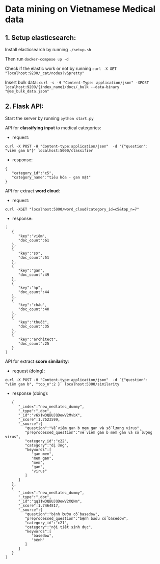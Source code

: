 # Data mining on Vietnamese Medical data
## 1. Setup elasticsearch:

Install elasticsearch by running ```./setup.sh```

Then run ```docker-compose up -d```

Check if the elastic work or not by running ```curl -X GET "localhost:9200/_cat/nodes?v&pretty"```

Insert bulk data: ```curl -s -H "Content-Type: application/json" -XPOST localhost:9200/{index_name}/docs/_bulk --data-binary "@es_bulk_data.json"```

## 2. Flask API: 
Start the server by running ```python start.py```

API for **classifying input** to medical categories:

- request:

```curl -X POST -H "Content-type:application/json"  -d '{"question": "viêm gan b"}' localhost:5000/classifier```

- response:

```
{
   "category_id":"c5",
   "category_name":"tiêu hóa - gan mật"
}
```

API for extract **word cloud**:

- request: 

```curl -XGET "localhost:5000/word_cloud?category_id=c5&top_n=7"```

- response:

```
[
   {
      "key":"viêm",
      "doc_count":61
   },
   {
      "key":"sơ",
      "doc_count":51
   },
   {
      "key":"gan",
      "doc_count":49
   },
   {
      "key":"hp",
      "doc_count":44
   },
   {
      "key":"cháu",
      "doc_count":40
   },
   {
      "key":"thuốc",
      "doc_count":35
   },
   {
      "key":"architect",
      "doc_count":25
   }
]
```

API for extract **score similarity**:

- request (doing): 

```curl -X POST -H "Content-type:application/json"  -d `{"question": "viêm gan b", "top_n":2
}` localhost:5000/similarity```


- response (doing):

```[
   {
      "_index":"new_medlatec_dummy",
      "_type":"_doc",
      "_id":"v6x1w3QBUJQDowV2MvbX",
      "_score":1.7523599,
      "_source":{
         "question":"Về viêm gan b mem gan và số lượng virus",
         "preprocessed_question":"về viêm gan b mem gan và số lượng virus",
         "category_id":"c22",
         "category":"dị ứng",
         "keywords":[
            "gan mem",
            "mem gan",
            "mem",
            "gan",
            "virus"
         ]
      }
   },
   {
      "_index":"new_medlatec_dummy",
      "_type":"_doc",
      "_id":"qq11w3QBUJQDowV2XQNm",
      "_score":1.7464817,
      "_source":{
         "question":"bệnh bướu cổ basedow",
         "preprocessed_question":"bệnh bướu cổ basedow",
         "category_id":"c21",
         "category":"nội tiết sinh dục",
         "keywords":[
            "basedow",
            "bệnh"
         ]
      }
   }
]
```
